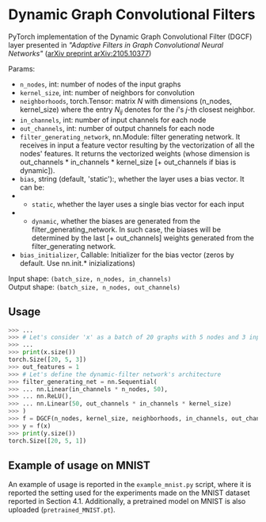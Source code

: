 # Dynamic Graph Convolutional Filters

PyTorch implementation of the Dynamic Graph Convolutional Filter (DGCF) layer presented in <i>"Adaptive Filters in Graph Convolutional Neural Networks"</i> (<a href="https://arxiv.org/pdf/2105.10377.pdf">arXiv preprint arXiv:2105.10377</a>)

Params:
- `n_nodes`, int: number of nodes of the input graphs
- `kernel_size`, int: number of neighbors for convolution
- `neighborhoods`, torch.Tensor: matrix $N$ with dimensions (n_nodes, kernel_size) where the entry $N_{ij}$
        denotes for the $i$'s $j$-th closest neighbor.
- `in_channels`, int: number of input channels for each node
- `out_channels`, int: number of output channels for each node
- `filter_generating_network`, nn.Module: filter generating network. It receives in input a feature vector resulting by
        the vectorization of all the nodes' features. It returns the vectorized weights 
        (whose dimension is out_channels * in_channels * kernel_size [+ out_channels if bias is dynamic]).
- `bias`, string (default, 'static'):, whether the layer uses a bias vector. It can be:
- - `static`, whether the layer uses a single bias vector for each input
- - `dynamic`, whether the biases are generated from the filter_generating_network. In such case, the biases will be determined by the last [+ out_channels] weights generated from the filter_generating network.
- `bias_initializer`, Callable: Initializer for the bias vector (zeros by default. Use nn.init.* inizializations)

Input shape: `(batch_size, n_nodes, in_channels)`<br>
Output shape: `(batch_size, n_nodes, out_channels)`

## Usage

``` python
>>> ...
>>> # Let's consider 'x' as a batch of 20 graphs with 5 nodes and 3 input channels per node
>>> ...
>>> print(x.size())
torch.Size([20, 5, 3])
>>> out_features = 1
>>> # Let's define the dynamic-filter network's architecture
>>> filter_generating_net = nn.Sequential(
>>> ... nn.Linear(in_channels * n_nodes, 50),
>>> ... nn.ReLU(),
>>> ... nn.Linear(50, out_channels * in_channels * kernel_size)
>>> )
>>> f = DGCF(n_nodes, kernel_size, neighborhoods, in_channels, out_channels, filter_generating_net)
>>> y = f(x)
>>> print(y.size())
torch.Size([20, 5, 1])
```

## Example of usage on MNIST
An example of usage is reported in the `example_mnist.py` script, where it is reported the setting used for the experiments made on the MNIST dataset reported in Section 4.1. Additionally, a pretrained model on MNIST is also uploaded (`pretrained_MNIST.pt`).
